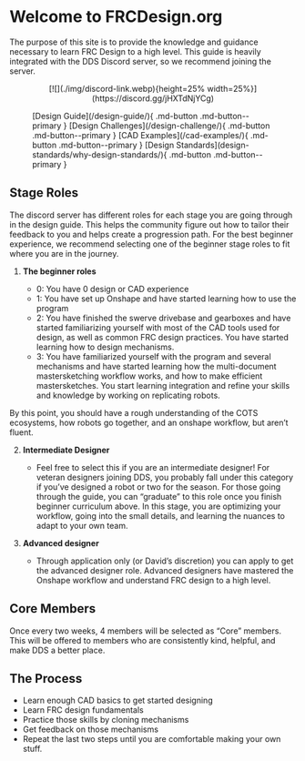 <meta property="og:title" content="FRCDesign.org">
<meta property="og:description" content="A comprehensive guide to all things FRC Design">
<meta property="og:type" content="website">
<meta property="og:url" content="https://www.frcdesign.org/">
<meta property="og:image" content="https://www.frcdesign.org/img/embed/index.webp">
<meta name="theme-color" content="#4CAE4F">


# Welcome to FRCDesign.org

The purpose of this site is to provide the knowledge and guidance necessary to learn FRC Design to a high level. This guide is heavily integrated with the DDS Discord server, so we recommend joining the server.

<center>[![](./img/discord-link.webp){height=25% width=25%}](https://discord.gg/jHXTdNjYCg)</center>

<figure markdown="span">
    [Design Guide](/design-guide/){ .md-button .md-button--primary }
    [Design Challenges](/design-challenge/){ .md-button .md-button--primary }
    [CAD Examples](/cad-examples/){ .md-button .md-button--primary }
    [Design Standards](design-standards/why-design-standards/){ .md-button .md-button--primary }
</figure>

## Stage Roles
The discord server has different roles for each stage you are going through in the design guide. This helps the community figure out how to tailor their feedback to you and helps create a progression path. For the best beginner experience, we recommend selecting one of the beginner stage roles to fit where you are in the journey.

1. **The beginner roles**

    - 0: You have 0 design or CAD experience
    - 1: You have set up Onshape and have started learning how to use the program
    - 2: You have finished the swerve drivebase and gearboxes and have started familiarizing yourself with most of the CAD tools used for design, as well as common FRC design practices. You have started learning how to design mechanisms.
    - 3: You have familiarized yourself with the program and several mechanisms and have started learning how the multi-document mastersketching workflow works, and how to make efficient mastersketches. You start learning integration and refine your skills and knowledge by working on replicating robots.

By this point, you should have a rough understanding of the COTS ecosystems, how robots go together, and an onshape workflow, but aren’t fluent.

2. **Intermediate Designer**

    - Feel free to select this if you are an intermediate designer! For veteran designers joining DDS, you probably fall under this category if you’ve designed a robot or two for the season. For those going through the guide, you can “graduate” to this role once you finish beginner curriculum above. In this stage, you are optimizing your workflow, going into the small details, and learning the nuances to adapt to your own team.

3. **Advanced designer**

    - Through application only (or David’s discretion) you can apply to get the advanced designer role. Advanced designers have mastered the Onshape workflow and understand FRC design to a high level. 

## Core Members
Once every two weeks, 4 members will be selected as “Core” members. This will be offered to members who are consistently kind, helpful, and make DDS a better place. 

## The Process
- Learn enough CAD basics to get started designing
- Learn FRC design fundamentals
- Practice those skills by cloning mechanisms
- Get feedback on those mechanisms
- Repeat the last two steps until you are comfortable making your own stuff.